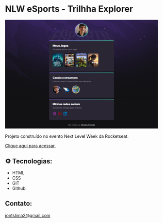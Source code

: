 # NLW eSports - Trilhha Explorer

![preview](./.github/preview.png)

Projeto construído no evento Next Level Week da Rocketseat.

[Clique aqui para acessar.](https://Derekaike.github.io/nlw-esports-explorer/)

## ⚙ Tecnologias:

- HTML
- CSS
- GIT
- Github

## Contato:

jontslima2@gmail.com